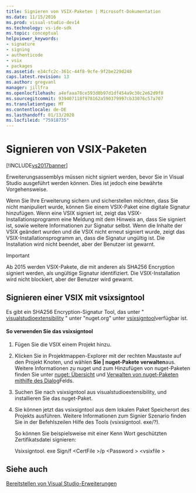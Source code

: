 ```yaml
---
title: Signieren von VSIX-Paketen | Microsoft-Dokumentation
ms.date: 11/15/2016
ms.prod: visual-studio-dev14
ms.technology: vs-ide-sdk
ms.topic: conceptual
helpviewer_keywords:
- signature
- signing
- authenticode
- vsix
- packages
ms.assetid: e34cfc2c-361c-44f8-9cfe-9f2be229d248
caps.latest.revision: 13
ms.author: gregvanl
manager: jillfra
ms.openlocfilehash: a4efaaa78ce593d8b97d1df454a9c30c2e62d9f8
ms.sourcegitcommit: 939407118f978162a590379997cb33076c57a707
ms.translationtype: MT
ms.contentlocale: de-DE
ms.lasthandoff: 01/13/2020
ms.locfileid: "75918735"
---
```

# <a name="signing-vsix-packages"></a>Signieren von VSIX-Paketen
[!INCLUDE[vs2017banner](../includes/vs2017banner.md)]

Erweiterungsassemblys müssen nicht signiert werden, bevor Sie in Visual Studio ausgeführt werden können. Dies ist jedoch eine bewährte Vorgehensweise.  
  
 Wenn Sie Ihre Erweiterung sichern und sicherstellen möchten, dass Sie nicht manipuliert wurde, können Sie einem VSIX-Paket eine digitale Signatur hinzufügen. Wenn eine VSIX signiert ist, zeigt das VSIX-Installationsprogramm eine Meldung mit dem Hinweis an, dass Sie signiert ist, sowie weitere Informationen zur Signatur selbst. Wenn die Inhalte der VSIX geändert wurden und die VSIX nicht erneut signiert wurde, zeigt das VSIX-Installationsprogramm an, dass die Signatur ungültig ist. Die Installation wird nicht beendet, aber der Benutzer ist gewarnt.  
  
> [!IMPORTANT]
> Ab 2015 werden VSIX-Pakete, die mit anderen als SHA256 Encryption signiert werden, als ungültige Signatur identifiziert. Die VSIX-Installation wird nicht blockiert, aber der Benutzer wird gewarnt.  
  
## <a name="signing-a-vsix-with-vsixsigntool"></a>Signieren einer VSIX mit vsixsigntool  
 Es gibt ein SHA256 Encryption-Signatur Tool, das unter " [visualstudioextensibility](https://www.nuget.org/profiles/VisualStudioExtensibility) " unter "nuget.org" unter [vsixsigntool](https://www.nuget.org/packages/Microsoft.VSSDK.Vsixsigntool)verfügbar ist.  
  
#### <a name="to-use-the-vsixsigntool"></a>So verwenden Sie das vsixsigntool  
  
1. Fügen Sie die VSIX einem Projekt hinzu.  
  
2. Klicken Sie in Projektmappen-Explorer mit der rechten Maustaste auf den Projekt Knoten, und wählen **Sie &#124; nuget-Pakete verwalten**aus.  Weitere Informationen zu nuget und zum Hinzufügen von nuget-Paketen finden Sie unter [nuget: Übersicht](/nuget/) und [Verwalten von nuget-Paketen mithilfe des Dialog](/nuget/consume-packages/install-use-packages-visual-studio)Felds.  
  
3. Suchen Sie nach vsixsigntool aus visualstudioextensibility, und installieren Sie das nuget-Paket.  
  
4. Sie können jetzt das vsixsigntool aus dem lokalen Paket Speicherort des Projekts ausführen. Weitere Informationen zum Signier Szenario finden Sie in der Befehlszeilen Hilfe des Tools (vsixsigntool. exe/?).  
  
   So können Sie beispielsweise mit einer Kenn Wort geschützten Zertifikatsdatei signieren:  
  
   Vsixsigntool. exe Sign/f \<CertFile >/p \<Password > \<vsixfile >  
  
## <a name="see-also"></a>Siehe auch  
 [Bereitstellen von Visual Studio-Erweiterungen](../extensibility/shipping-visual-studio-extensions.md)
